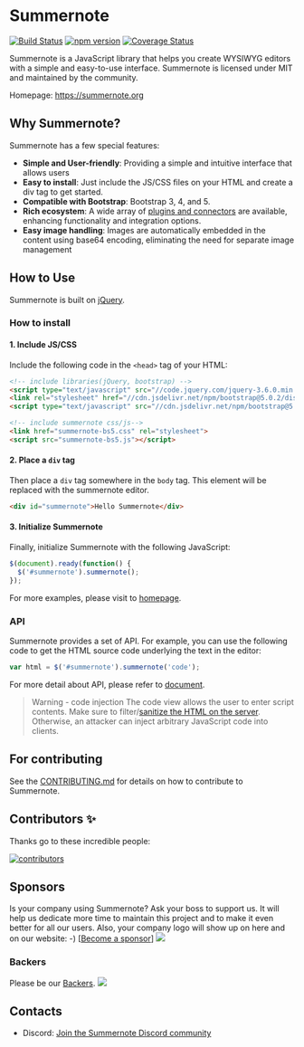 # Summernote

[![Build Status](https://travis-ci.org/summernote/summernote.svg?branch=develop)](http://travis-ci.org/summernote/summernote)
[![npm version](https://badge.fury.io/js/summernote.svg)](http://badge.fury.io/js/summernote)
[![Coverage Status](https://coveralls.io/repos/summernote/summernote/badge.svg?branch=develop&service=github)](https://coveralls.io/github/summernote/summernote?branch=develop)

Summernote is a JavaScript library that helps you create WYSIWYG editors with a simple and easy-to-use interface. Summernote is licensed under MIT and maintained by the community.

Homepage: <https://summernote.org>

## Why Summernote?

Summernote has a few special features:

- **Simple and User-friendly**: Providing a simple and intuitive interface that allows users
- **Easy to install**: Just include the JS/CSS files on your HTML and create a div tag to get started.
- **Compatible with Bootstrap**: Bootstrap 3, 4, and 5.
- **Rich ecosystem**: A wide array of [plugins and connectors](https://github.com/summernote/awesome-summernote) are available, enhancing functionality and integration options.
- **Easy image handling**: Images are automatically embedded in the content using base64 encoding, eliminating the need for separate image management

## How to Use

Summernote is built on [jQuery](http://jquery.com/).

### How to install

#### 1. Include JS/CSS

Include the following code in the `<head>` tag of your HTML:

```html
<!-- include libraries(jQuery, bootstrap) -->
<script type="text/javascript" src="//code.jquery.com/jquery-3.6.0.min.js"></script>
<link rel="stylesheet" href="//cdn.jsdelivr.net/npm/bootstrap@5.0.2/dist/css/bootstrap.min.css" />
<script type="text/javascript" src="//cdn.jsdelivr.net/npm/bootstrap@5.0.2/dist/js/bootstrap.bundle.min.js"></script>

<!-- include summernote css/js-->
<link href="summernote-bs5.css" rel="stylesheet">
<script src="summernote-bs5.js"></script>
```

#### 2. Place a `div` tag

Then place a `div` tag somewhere in the `body` tag. This element will be replaced with the summernote editor.

```html
<div id="summernote">Hello Summernote</div>
```

#### 3. Initialize Summernote

Finally, initialize Summernote with the following JavaScript:

```javascript
$(document).ready(function() {
  $('#summernote').summernote();
});
```

For more examples, please visit to [homepage](http://summernote.org/examples).

### API

Summernote provides a set of API. For example, you can use the following code to get the HTML source code underlying the text in the editor:

```javascript
var html = $('#summernote').summernote('code');
```

For more detail about API, please refer to [document](http://summernote.org/getting-started/#basic-api).

> Warning - code injection
> The code view allows the user to enter script contents. Make sure to filter/[sanitize the HTML on the server](https://github.com/search?l=JavaScript&q=sanitize+html). Otherwise, an attacker can inject arbitrary JavaScript code into clients.

## For contributing

See the [CONTRIBUTING.md]( https://github.com/summernote/summernote/blob/main/.github/CONTRIBUTING.md) for details on how to contribute to Summernote.

## Contributors ✨

Thanks go to these incredible people:

<a href="https://github.com/summernote/summernote/graphs/contributors">
  <img src="https://contrib.rocks/image?repo=summernote/summernote" alt="contributors"/>
</a>

## Sponsors

Is your company using Summernote? Ask your boss to support us. It will help us dedicate more time to maintain this project and to make it even better for all our users. Also, your company logo will show up on here and on our website: -) [[Become a sponsor](https://opencollective.com/summernote#sponsor)]
<a href="https://opencollective.com/summernote#sponsor" target="_
blank"><img src="https://opencollective.com/summernote/sponsor.svg?width=890"></a>

### Backers

Please be our [Backers](https://opencollective.com/summernote#backers).
<a href="https://opencollective.com/summernote#backers" target="_blank"><img src="https://opencollective.com/summernote/backers.svg?width=890"></a>

## Contacts

* Discord: [Join the Summernote Discord community](https://discord.gg/7A64GBKwyu)
